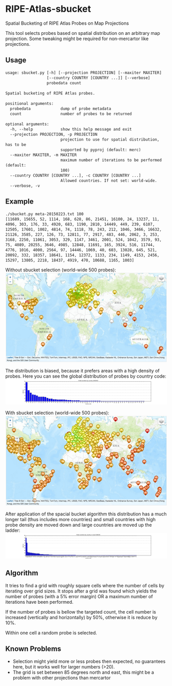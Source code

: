 # RIPE-Atlas-sbucket
Spatial Bucketing of RIPE Atlas Probes on Map Projections

This tool selects probes based on spatial distribution on an arbitrary map projection. Some tweaking might be required for non-mercartor like projections.

## Usage
```
usage: sbucket.py [-h] [--projection PROJECTION] [--maxiter MAXITER]
                  [--country COUNTRY [COUNTRY ...]] [--verbose]
                  probedata count

Spatial bucketing of RIPE Atlas probes.

positional arguments:
  probedata             dump of probe metadata
  count                 number of probes to be returned

optional arguments:
  -h, --help            show this help message and exit
  --projection PROJECTION, -p PROJECTION
                        projection to use for spatial distribution, has to be
                        supported by pyproj (default: merc)
  --maxiter MAXITER, -m MAXITER
                        maximum number of iterations to be performed (default:
                        100)
  --country COUNTRY [COUNTRY ...], -c COUNTRY [COUNTRY ...]
                        Allowed countries. If not set: world-wide.
  --verbose, -v

```

## Example
```
./sbucket.py meta-20150223.txt 100
[11689, 15655, 52, 1114, 168, 628, 86, 21451, 16100, 24, 13237, 11, 4096, 303, 176, 33, 4920, 683, 1190, 2810, 14449, 449, 239, 6107, 12505, 17601, 1002, 4814, 74, 1118, 78, 243, 212, 1046, 3466, 16632, 21126, 3585, 227, 126, 73, 12811, 77, 2917, 483, 446, 2062, 3, 253, 3168, 2250, 11061, 3053, 329, 1147, 3461, 2001, 524, 1042, 3579, 93, 75, 4089, 20255, 3646, 4985, 12848, 11691, 165, 3924, 516, 11744, 4776, 1016, 4000, 2564, 97, 14446, 1069, 40, 603, 13028, 645, 521, 20092, 332, 18357, 18641, 1154, 12372, 1133, 234, 1149, 4153, 2456, 15297, 13805, 2218, 18437, 4919, 470, 10688, 1165, 1003]
```

Without sbucket selection (world-wide 500 probes): 
![alt text](https://github.com/cod3monk/RIPE-Atlas-sbucket/raw/master/without-sbucket.png "Map without sbucket.")

The distribution is biased, because it prefers areas with a high density of probes. Here you can see the global distribution of probes by country code:
![alt text](https://github.com/cod3monk/RIPE-Atlas-sbucket/raw/master/WW500-probes-per-country.png "Probe Numbers by Country (WW500).")

With sbucket selection (world-wide 500 probes): 
![alt text](https://github.com/cod3monk/RIPE-Atlas-sbucket/raw/master/with-sbucket.png "Map with sbucket.")

After application of the spacial bucket algorithm this distribution has a much longer tail (thus includes more countries) and small countries with high probe density are moved down and large countries are moved up the ladder:
![alt text](https://github.com/cod3monk/RIPE-Atlas-sbucket/raw/master/SB500-probes-per-country.png "Probe Numbers by Country (WW500).")

## Algorithm
It tries to find a grid with roughly square cells where the number of cells by iterating over grid sizes. It stops after a grid was found which yields the number of probes (with a 5% error margin) OR a maximum number of iterations have been performed.

If the number of probes is bellow the targeted count, the cell number is increased (vertically and horizontally) by 50%, otherwise it is reduce by 10%.

Within one cell a random probe is selected.

## Known Problems
 * Selection might yield more or less probes then expected, no guarantees here, but it works well for larger numbers (>20).
 * The grid is set between 85 degrees north and east, this might be a problem with other projections than mercartor
 
